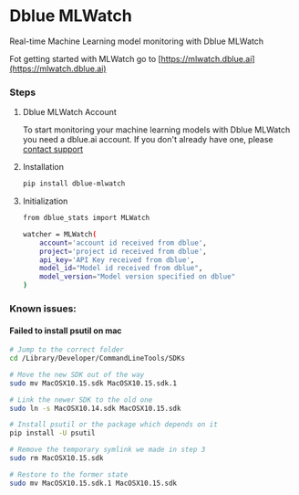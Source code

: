 # Dblue MLWatch

Real-time Machine Learning model monitoring with Dblue MLWatch

Fot getting started with MLWatch go to [https://mlwatch.dblue.ai](https://mlwatch.dblue.ai)

### Steps
1. Dblue MLWatch Account

	To start monitoring your machine learning models with Dblue MLWatch you need a dblue.ai account.
	If you don't already have one, please [contact support](mailto:support@dblue.ai?Subject=Need%20a%20MLWatch%20Account)

2. Installation

	```bash
	pip install dblue-mlwatch
	```

3. Initialization

	```bash
    from dblue_stats import MLWatch
    
    watcher = MLWatch(
        account='account id received from dblue',
        project='project id received from dblue',
        api_key='API Key received from dblue',
        model_id="Model id received from dblue",
        model_version="Model version specified on dblue"
    )
	
	```

### Known issues:

#### Failed to install psutil on mac

```bash
# Jump to the correct folder
cd /Library/Developer/CommandLineTools/SDKs

# Move the new SDK out of the way
sudo mv MacOSX10.15.sdk MacOSX10.15.sdk.1

# Link the newer SDK to the old one
sudo ln -s MacOSX10.14.sdk MacOSX10.15.sdk

# Install psutil or the package which depends on it
pip install -U psutil

# Remove the temporary symlink we made in step 3
sudo rm MacOSX10.15.sdk

# Restore to the former state
sudo mv MacOSX10.15.sdk.1 MacOSX10.15.sdk
```